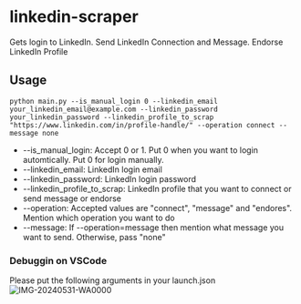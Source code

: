 # linkedin-scraper
Gets login to LinkedIn. Send LinkedIn Connection and Message. Endorse LinkedIn Profile

## Usage
```
python main.py --is_manual_login 0 --linkedin_email your_linkedin_email@example.com --linkedin_password your_linkedin_password --linkedin_profile_to_scrap "https://www.linkedin.com/in/profile-handle/" --operation connect --message none
```

* --is_manual_login: Accept 0 or 1. Put 0 when you want to login automtically. Put 0 for login manually.
* --linkedin_email: LinkedIn login email 
* --linkedin_password: LinkedIn login password
* --linkedin_profile_to_scrap: LinkedIn profile that you want to connect or send message or endorse
* --operation: Accepted values are "connect", "message" and "endores". Mention which operation you want to do
* --message: If --operation=message then mention what message you want to send. Otherwise, pass "none"

### Debuggin on VSCode
Please put the following arguments in your launch.json
![IMG-20240531-WA0000](https://github.com/user-attachments/assets/5a4988ad-e909-4f7e-b5d8-227b6b947af4)

